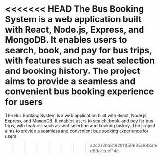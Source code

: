 <<<<<<< HEAD
The Bus Booking System is a web application built with React, Node.js, Express, and MongoDB. It enables users to search, book, and pay for bus trips, with features such as seat selection and booking history. The project aims to provide a seamless and convenient bus booking experience for users
=======
The Bus Booking System is a web application built with React, Node.js, Express, and MongoDB. It enables users to search, book, and pay for bus trips, with features such as seat selection and booking history. The project aims to provide a seamless and convenient bus booking experience for users
>>>>>>> a2c2a2ba8192011f59695a893afed6daaceef14c
